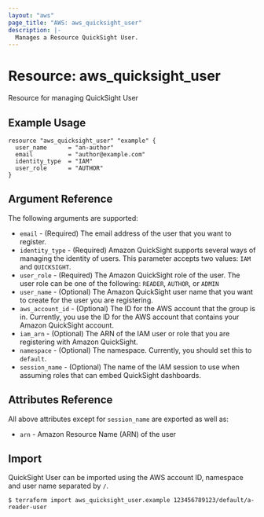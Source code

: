 ```yaml
---
layout: "aws"
page_title: "AWS: aws_quicksight_user"
description: |-
  Manages a Resource QuickSight User.
---
```


# Resource: aws_quicksight_user

Resource for managing QuickSight User

## Example Usage

```hcl
resource "aws_quicksight_user" "example" {
  user_name      = "an-author"
  email          = "author@example.com"
  identity_type  = "IAM"
  user_role      = "AUTHOR"
}
```

## Argument Reference

The following arguments are supported:


* `email` - (Required) The email address of the user that you want to register.
* `identity_type` - (Required) Amazon QuickSight supports several ways of managing the identity of users. This parameter accepts two values: `IAM` and `QUICKSIGHT`.
* `user_role` - (Required) The Amazon QuickSight role of the user. The user role can be one of the following: `READER`, `AUTHOR`, or `ADMIN`
* `user_name` - (Optional) The Amazon QuickSight user name that you want to create for the user you are registering.
* `aws_account_id` - (Optional) The ID for the AWS account that the group is in. Currently, you use the ID for the AWS account that contains your Amazon QuickSight account.
* `iam_arn` - (Optional) The ARN of the IAM user or role that you are registering with Amazon QuickSight.
* `namespace`  - (Optional) The namespace. Currently, you should set this to `default`.
* `session_name` - (Optional) The name of the IAM session to use when assuming roles that can embed QuickSight dashboards.

## Attributes Reference

All above attributes except for `session_name` are exported as well as:

* `arn` - Amazon Resource Name (ARN) of the user

## Import

QuickSight User can be imported using the AWS account ID, namespace and user name separated by `/`.

```
$ terraform import aws_quicksight_user.example 123456789123/default/a-reader-user
```
